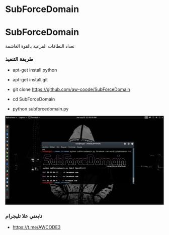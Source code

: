 # SubForceDomain
# SubForceDomain
تعداد النطاقات الفرعية بالقوة الغاشمة



<h3> طريقة التنفيذ </h3>

* apt-get install python

* apt-get install git

* git clone https://github.com/aw-coode/SubForceDomain

* cd SubForceDomain

* python subforcedomain.py

<img src="https://github.com/aw-coode/SubForceDomain/blob/main/FOTOsub.png">

<h3> تابعني علا تليجرام </h3>

* https://t.me/AWCODE3
